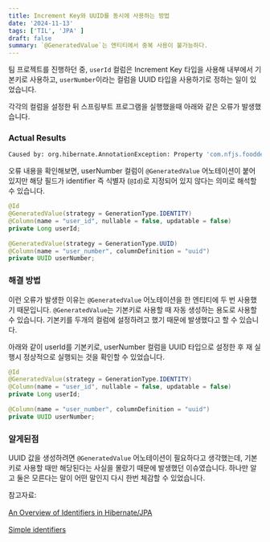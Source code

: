 ```yaml
---
title: Increment Key와 UUID를 동시에 사용하는 방법
date: '2024-11-13'
tags: ['TIL', 'JPA' ]
draft: false
summary: `@GeneratedValue`는 엔티티에서 중복 사용이 불가능하다.
---
```


팀 프로젝트를 진행하던 중, `userId` 컬럼은 Increment Key 타입을 사용해 내부에서 기본키로 사용하고, `userNumber`이라는 컬럼을 UUID 타입을 사용하기로 정하는 일이 있었습니다.

각각의 컬럼을 설정한 뒤 스프링부트 프로그램을 실행했을때 아래와 같은 오류가 발생했습니다.

### Actual Results

```bash
Caused by: org.hibernate.AnnotationException: Property 'com.nfjs.fooddelivery.user.entity.User.userNumber' is annotated @GeneratedValue but is not part of an identifier
```

오류 내용을 확인해보면, userNumber 컬럼이 `@GeneratedValue` 어노테이션이 붙어있지만 해당 필드가 identifier 즉 식별자 (`@Id`)로 지정되어 있지 않다는 의미로 해석할 수 있습니다.


```java
@Id  
@GeneratedValue(strategy = GenerationType.IDENTITY)  
@Column(name = "user_id", nullable = false, updatable = false)  
private Long userId;  
  
@GeneratedValue(strategy = GenerationType.UUID)  
@Column(name = "user_number", columnDefinition = "uuid")  
private UUID userNumber;
```

### 해결 방법

이런 오류가 발생한 이유는 `@GeneratedValue` 어노테이션을 한 엔티티에 두 번 사용했기 때문입니다. `@GeneratedValue`는 기본키로 사용할 때 자동 생성하는 용도로 사용할 수 있습니다. 기본키를 두개의 컬럼에 설정하려고 했기 때문에 발생했다고 할 수 있습니다.

아래와 같이 userId를 기본키로, userNumber 컬럼을 UUID 타입으로 설정한 후 재 실행시 정상적으로 실행되는 것을 확인할 수 있었습니다.

```java
@Id  
@GeneratedValue(strategy = GenerationType.IDENTITY)  
@Column(name = "user_id", nullable = false, updatable = false)  
private Long userId;  
  
@Column(name = "user_number", columnDefinition = "uuid")  
private UUID userNumber;
```

### 알게된점

UUID 값을 생성하려면 `@GeneratedValue` 어노테이션이 필요하다고 생각했는데, 기본키로 사용할 때만 해당된다는 사실을 몰랐기 때문에 발생했던 이슈였습니다. 하나만 알고 둘은 모른다는 말이 어떤 말인지 다시 한번 체감할 수 있었습니다.

참고자료:<br></br>[An Overview of Identifiers in Hibernate/JPA](https://www.baeldung.com/hibernate-identifiers)<br></br>[Simple identifiers](https://docs.jboss.org/hibernate/orm/6.4/userguide/html_single/Hibernate_User_Guide.html#identifiers
)